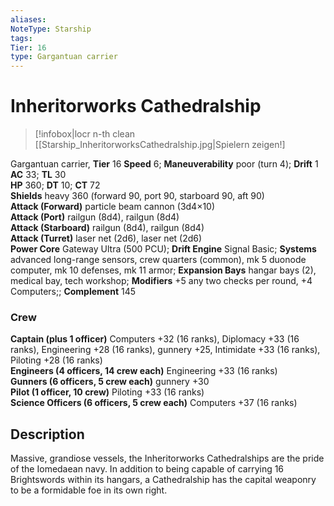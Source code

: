 ```yaml
---
aliases: 
NoteType: Starship
tags: 
Tier: 16
type: Gargantuan carrier 
---
```


# Inheritorworks Cathedralship

> [!infobox|locr n-th clean
>  [[Starship_InheritorworksCathedralship.jpg|Spielern zeigen!]
> 
Gargantuan carrier, **Tier** 16 
**Speed** 6; **Maneuverability** poor (turn 4); **Drift** 1  
**AC** 33; **TL** 30  
**HP** 360; **DT** 10; **CT** 72  
**Shields** heavy 360 (forward 90, port 90, starboard 90, aft 90)  
**Attack (Forward)** particle beam cannon (3d4×10)  
**Attack (Port)** railgun (8d4), railgun (8d4)  
**Attack (Starboard)** railgun (8d4), railgun (8d4)  
**Attack (Turret)** laser net (2d6), laser net (2d6)  
**Power Core** Gateway Ultra (500 PCU); **Drift Engine** Signal Basic; **Systems** advanced long-range sensors, crew quarters (common), mk 5 duonode computer, mk 10 defenses, mk 11 armor; **Expansion Bays** hangar bays (2), medical bay, tech workshop; **Modifiers** +5 any two checks per round, +4 Computers;; **Complement** 145

### Crew

**Captain (plus 1 officer)** Computers +32 (16 ranks), Diplomacy +33 (16 ranks), Engineering +28 (16 ranks), gunnery +25, Intimidate +33 (16 ranks), Piloting +28 (16 ranks)  
**Engineers (4 officers, 14 crew each)** Engineering +33 (16 ranks)  
**Gunners (6 officers, 5 crew each)** gunnery +30  
**Pilot (1 officer, 10 crew)** Piloting +33 (16 ranks)  
**Science Officers (6 officers, 5 crew each)** Computers +37 (16 ranks)

## Description

Massive, grandiose vessels, the Inheritorworks Cathedralships are the pride of the Iomedaean navy. In addition to being capable of carrying 16 Brightswords within its hangars, a Cathedralship has the capital weaponry to be a formidable foe in its own right.

